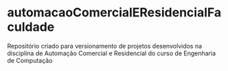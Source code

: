 # automacaoComercialEResidencialFaculdade
Repositório criado para versionamento de projetos desenvolvidos na disciplina de Automação Comercial e Residencial do curso de Engenharia de Computação
